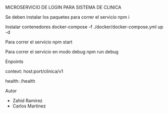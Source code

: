 MICROSERVICIO DE LOGIN PARA SISTEMA DE CLINICA

Se deben instalar los paquetes para correr el servicio
npm i

Instalar contenedores
docker-compose -f ./docker/docker-compose.yml up -d

Para correr el servicio
npm start

Para correr el servicio en modo debug
npm run debug

Enpoints

context:
host:port/clinica/v1

 health:
 /health

Autor
- Zahid Ramirez
- Carlos Martinez
